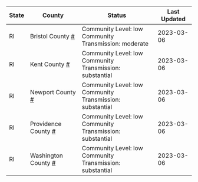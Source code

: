 State | County | Status | Last Updated
--- | --- | --- | --- 
RI | Bristol County <a href="#bristol_county">#</a> | <a name="bristol_county"></a>Community Level: low<br/>Community Transmission: moderate | 2023-03-06
RI | Kent County <a href="#kent_county">#</a> | <a name="kent_county"></a>Community Level: low<br/>Community Transmission: substantial | 2023-03-06
RI | Newport County <a href="#newport_county">#</a> | <a name="newport_county"></a>Community Level: low<br/>Community Transmission: substantial | 2023-03-06
RI | Providence County <a href="#providence_county">#</a> | <a name="providence_county"></a>Community Level: low<br/>Community Transmission: substantial | 2023-03-06
RI | Washington County <a href="#washington_county">#</a> | <a name="washington_county"></a>Community Level: low<br/>Community Transmission: substantial | 2023-03-06
